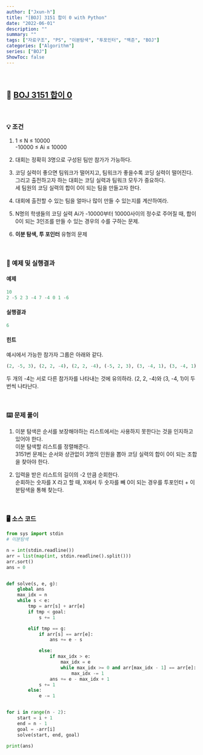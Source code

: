 ```yaml
---
author: ["Jxun-h"]
title: "[BOJ] 3151 합이 0 with Python"
date: "2022-06-01"
description: ""
summary: ""
tags: ["자료구조", "PS", "이분탐색", "투포인터", "백준", "BOJ"]
categories: ["Algorithm"]
series: ["BOJ"]
ShowToc: false
---
```


<br>

## 📌 <a href="https://www.acmicpc.net/problem/3151" target="_blank">BOJ 3151 합이 0</a>

<br>

### 💡 조건

1.  1 ≤ N ≤ 10000  
    -10000 ≤ Ai ≤ 10000

2.  대회는 정확히 3명으로 구성된 팀만 참가가 가능하다.

3.  코딩 실력이 좋으면 팀워크가 떨어지고, 팀워크가 좋을수록 코딩 실력이 떨어진다. 그리고 출전하고자 하는 대회는 코딩 실력과 팀워크 모두가 중요하다.  
    세 팀원의 코딩 실력의 합이 0이 되는 팀을 만들고자 한다.

4.  대회에 출전할 수 있는 팀을 얼마나 많이 만들 수 있는지를 계산하여라.

5.  N명의 학생들의 코딩 실력 Ai가 -10000부터 10000사이의 정수로 주어질 때, 합이 0이 되는 3인조를 만들 수 있는 경우의 수를 구하는 문제.

6.  **이분 탐색, 투 포인터** 유형의 문제

<br>

### 🔖 예제 및 실행결과

#### 예제

```py
10
2 -5 2 3 -4 7 -4 0 1 -6
```

#### 실행결과

```py
6
```

#### 힌트

예시에서 가능한 참가자 그룹은 아래와 같다.

```py
(2, -5, 3), (2, 2, -4), (2, 2, -4), (-5, 2, 3), (3, -4, 1), (3, -4, 1)
```

두 개의 -4는 서로 다른 참가자를 나타내는 것에 유의하라. (2, 2, -4)와 (3, -4, 1)이 두 번씩 나타난다.

<br>

### ⌨️ 문제 풀이

1.  이분 탐색은 순서를 보장해야하는 리스트에서는 사용하지 못한다는 것을 인지하고 있어야 한다.  
    이분 탐색할 리스트를 정렬해준다.  
    3151번 문제는 순서와 상관없이 3명의 인원을 뽑아 코딩 실력의 합이 0이 되는 조합을 찾아야 한다.

2.  입력을 받은 리스트의 길이의 -2 만큼 순회한다.  
    순회하는 숫자를 X 라고 할 때, X에서 두 숫자를 빼 0이 되는 경우를 투포인터 + 이분탐색을 통해 찾는다.

<br>

### 🖥 소스 코드

```py
from sys import stdin
# 이분탐색

n = int(stdin.readline())
arr = list(map(int, stdin.readline().split()))
arr.sort()
ans = 0


def solve(s, e, g):
    global ans
    max_idx = n
    while s < e:
        tmp = arr[s] + arr[e]
        if tmp < goal:
            s += 1

        elif tmp == g:
            if arr[s] == arr[e]:
                ans += e - s

            else:
                if max_idx > e:
                    max_idx = e
                    while max_idx >= 0 and arr[max_idx - 1] == arr[e]:
                        max_idx -= 1
                ans += e - max_idx + 1
            s += 1
        else:
            e -= 1


for i in range(n - 2):
    start = i + 1
    end = n - 1
    goal = -arr[i]
    solve(start, end, goal)

print(ans)
```